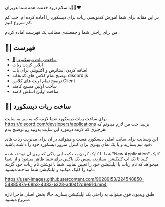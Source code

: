 با سلام درود خدمت همه شما عزیزان👋🏻❤️

در این مقاله برای شما آموزش کدنویسی ربات برای دیسکورد را آماده کرده ام.
خب کم کم شروع کنیم.

من برای راحتی شما و جمعبندی مطالب یک فهرست آماده کردم.

## 📜| فهرست
- [🤖| ساخت ربات دیسکورد](https://github.com/Sobhan-SRZA/How-Create-Discord-Bot/blob/main/languages/javascript/per/README.md#-ساخت-ربات-دیسکورد)
- آنلاین کردن ربات
- اضافه کردن استاتوس و اکتیویتی برای بات
- توضیح تمام کلاس های کتابخانه discord.js
- توضیح تمام اونت های کلاس Client
- ساخت اولین مسیج کامند
- ساخت اولین اسلش کامند

## 🤖| ساخت ربات دیسکورد
برای ساخت ربات دیسکورد شما لازمه که یه سر به سایت https://discord.com/developers/applications بزنید.
خب من لازم میدونم که هرچیزی که لازمه درمورد این سایت بدونید رو توضیح بدم.

این وبسایت برای سایت اصلی دیسکورد هست و میتوانید در آن برای مدیریت ربات های خود تیم بسازید و یا یک نمای بهتری برای کنترل سرور دیسکورد خود را داشته باشید.

شما با کلیک کردن به دکمه آبی رنگی که روی آن نوشته شده "New Application" کلیک کنید تا یک اپ کلیکیشن بسازید، سپس یک باکس برای شما ظاهر میشود و از شما میخواهد که نام ربات یا اپلیکیشن خود را تعیین نمایید.
شما با نوشتن نام ربات خود گزینه تایید را کلیک میکنید و اپلیکیشن شما ساخته میشود.

https://user-images.githubusercontent.com/90289153/224548850-5488587a-68b3-4383-b328-ad04f2d9e91d.mp4
 
طبق ویدیوی فوق میتوانید به راحتی یک اپلیکیشن بسازید.
حالا بخش اصلی ماجرا تازه شروع میشود.
